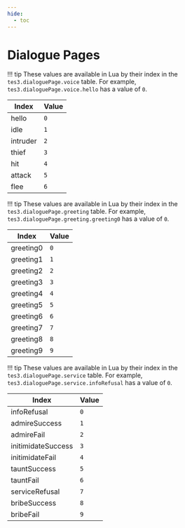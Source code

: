 ```yaml
---
hide:
  - toc
---
```


# Dialogue Pages

!!! tip
	These values are available in Lua by their index in the `tes3.dialoguePage.voice` table. For example, `tes3.dialoguePage.voice.hello` has a value of `0`.

Index    | Value
-------- | -----
hello    | `0`
idle     | `1`
intruder | `2`
thief    | `3`
hit      | `4`
attack   | `5`
flee     | `6`

!!! tip
	These values are available in Lua by their index in the `tes3.dialoguePage.greeting` table. For example, `tes3.dialoguePage.greeting.greeting0` has a value of `0`.

Index     | Value
--------- | -----
greeting0 | `0`
greeting1 | `1`
greeting2 | `2`
greeting3 | `3`
greeting4 | `4`
greeting5 | `5`
greeting6 | `6`
greeting7 | `7`
greeting8 | `8`
greeting9 | `9`

!!! tip
	These values are available in Lua by their index in the `tes3.dialoguePage.service` table. For example, `tes3.dialoguePage.service.infoRefusal` has a value of `0`.

Index              | Value
------------------ | -----
infoRefusal        | `0`
admireSuccess      | `1`
admireFail         | `2`
initimidateSuccess | `3`
initimidateFail    | `4`
tauntSuccess       | `5`
tauntFail          | `6`
serviceRefusal     | `7`
bribeSuccess       | `8`
bribeFail          | `9`
